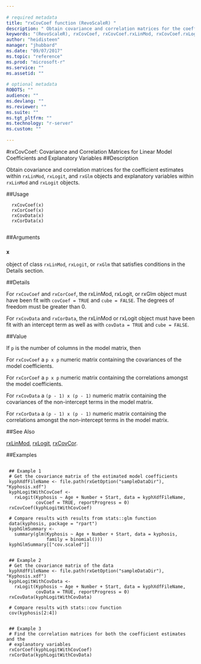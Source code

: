 ```yaml
--- 
 
# required metadata 
title: "rxCovCoef function (RevoScaleR) " 
description: " Obtain covariance and correlation matrices for the coefficient estimates within rxLinMod,  rxLogit, and rxGlm objects and explanatory variables within rxLinMod and rxLogit objects. " 
keywords: "(RevoScaleR), rxCovCoef, rxCovCoef.rxLinMod, rxCovCoef.rxLogit, rxCovCoef.rxGlm, rxCorCoef, rxCorCoef.rxLinMod, rxCorCoef.rxLogit, rxCorCoef.rxGlm, rxCovData, rxCovData.rxLinMod, rxCovData.rxLogit, rxCorData, rxCorData.rxLinMod, rxCorData.rxLogit, models, regression" 
author: "heidisteen" 
manager: "jhubbard" 
ms.date: "09/07/2017" 
ms.topic: "reference" 
ms.prod: "microsoft-r" 
ms.service: "" 
ms.assetid: "" 
 
# optional metadata 
ROBOTS: "" 
audience: "" 
ms.devlang: "" 
ms.reviewer: "" 
ms.suite: "" 
ms.tgt_pltfrm: "" 
ms.technology: "r-server" 
ms.custom: "" 
 
--- 
```

 
 
 
 
 
 
 
 
 
 
 
 
 
 
 
 #rxCovCoef: Covariance and Correlation Matrices for Linear Model Coefficients and Explanatory Variables 
 ##Description
 
Obtain covariance and correlation matrices for the coefficient estimates within `rxLinMod`, 
`rxLogit`, and `rxGlm` objects and
explanatory variables within `rxLinMod` and `rxLogit` objects.
 
 
 ##Usage

```   
  rxCovCoef(x)
  rxCorCoef(x)
  rxCovData(x)
  rxCorData(x)
 
```
 
 ##Arguments

   
    
 ### `x`
 object of class `rxLinMod`, `rxLogit`, or `rxGlm` that  satisfies conditions in the Details section. 
  
 
 
 ##Details
 
For `rxCovCoef` and `rxCorCoef`, the rxLinMod, rxLogit, or rxGlm object must
have been fit with `covCoef = TRUE` and `cube = FALSE`. The degrees
of freedom must be greater than 0.
 
For `rxCovData` and `rxCorData`, the rxLinMod or rxLogit object must
have been fit with an intercept term as well as with `covData = TRUE` and
`cube = FALSE`.
 
 
 ##Value
 
If `p` is the number of columns in the model matrix, then

For `rxCovCoef` a `p x p` numeric matrix containing the
covariances of the model coefficients.

For `rxCorCoef` a `p x p` numeric matrix containing the
correlations amongst the model coefficients.

For `rxCovData` a `(p - 1) x (p - 1)`
numeric matrix containing the covariances of the non-intercept terms in the
model matrix.

For `rxCorData` a `(p - 1) x (p - 1)`
numeric matrix containing the correlations amongst the non-intercept terms in
the model matrix.
 

 
 
 
 ##See Also
 
[rxLinMod](rxLinMod.md),
[rxLogit](rxLogit.md),
[rxCovCor](rxCovCor.md).
   
 ##Examples

 ```
   
  ## Example 1
  # Get the covariance matrix of the estimated model coefficients
  kyphXdfFileName <- file.path(rxGetOption("sampleDataDir"), "Kyphosis.xdf")
  kyphLogitWithCovCoef <-
    rxLogit(Kyphosis ~ Age + Number + Start, data = kyphXdfFileName,
            covCoef = TRUE, reportProgress = 0)
  rxCovCoef(kyphLogitWithCovCoef)
  
  # Compare results with results from stats::glm function
  data(kyphosis, package = "rpart")
  kyphGlmSummary <-
    summary(glm(Kyphosis ~ Age + Number + Start, data = kyphosis,
                family = binomial()))
  kyphGlmSummary[["cov.scaled"]]
  
  
  ## Example 2
  # Get the covariance matrix of the data
  kyphXdfFileName <- file.path(rxGetOption("sampleDataDir"), "Kyphosis.xdf")
  kyphLogitWithCovData <-
    rxLogit(Kyphosis ~ Age + Number + Start, data = kyphXdfFileName,
            covData = TRUE, reportProgress = 0)
  rxCovData(kyphLogitWithCovData)
  
  # Compare results with stats::cov function
  cov(kyphosis[2:4])
  
  
  ## Example 3
  # Find the correlation matrices for both the coefficient estimates and the
  # explanatory variables
  rxCorCoef(kyphLogitWithCovCoef)
  rxCorData(kyphLogitWithCovData)
 
```
 
 
 
